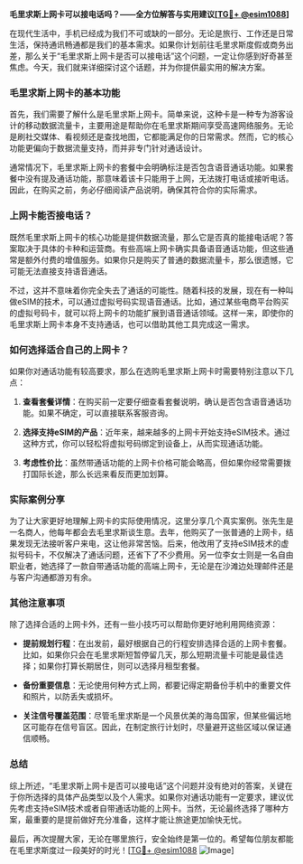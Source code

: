 **毛里求斯上网卡可以接电话吗？——全方位解答与实用建议[[TG💪+ @esim1088](https://t.me/s/esim1088)]**

在现代生活中，手机已经成为我们不可或缺的一部分。无论是旅行、工作还是日常生活，保持通讯畅通都是我们的基本需求。如果你计划前往毛里求斯度假或商务出差，那么关于“毛里求斯上网卡是否可以接电话”这个问题，一定让你感到好奇甚至焦虑。今天，我们就来详细探讨这个话题，并为你提供最实用的解决方案。

### 毛里求斯上网卡的基本功能

首先，我们需要了解什么是毛里求斯上网卡。简单来说，这种卡是一种专为游客设计的移动数据流量卡，主要用途是帮助你在毛里求斯期间享受高速网络服务。无论是刷社交媒体、看视频还是查找地图，它都能满足你的日常需求。然而，它的核心功能更偏向于数据流量支持，而并非专门针对通话设计。

通常情况下，毛里求斯上网卡的套餐中会明确标注是否包含语音通话功能。如果套餐中没有提及通话功能，那意味着该卡只能用于上网，无法拨打电话或接听电话。因此，在购买之前，务必仔细阅读产品说明，确保其符合你的实际需求。

### 上网卡能否接电话？

既然毛里求斯上网卡的核心功能是提供数据流量，那么它是否真的能接电话呢？答案取决于具体的卡种和运营商。有些高端上网卡确实具备语音通话功能，但这些通常是额外付费的增值服务。如果你只是购买了普通的数据流量卡，那么很遗憾，它可能无法直接支持语音通话。

不过，这并不意味着你完全失去了通话的可能性。随着科技的发展，现在有一种叫做eSIM的技术，可以通过虚拟号码实现语音通话。比如，通过某些电商平台购买的虚拟号码卡，就可以将上网卡的功能扩展到语音通话领域。这样一来，即使你的毛里求斯上网卡本身不支持通话，也可以借助其他工具完成这一需求。

### 如何选择适合自己的上网卡？

如果你对通话功能有较高要求，那么在选购毛里求斯上网卡时需要特别注意以下几点：

1. **查看套餐详情**：在购买前一定要仔细查看套餐说明，确认是否包含语音通话功能。如果不确定，可以直接联系客服咨询。
   
2. **选择支持eSIM的产品**：近年来，越来越多的上网卡开始支持eSIM技术。通过这种方式，你可以轻松将虚拟号码绑定到设备上，从而实现通话功能。

3. **考虑性价比**：虽然带通话功能的上网卡价格可能会略高，但如果你经常需要拨打国际长途，那么长远来看反而更加划算。

### 实际案例分享

为了让大家更好地理解上网卡的实际使用情况，这里分享几个真实案例。张先生是一名商人，他每年都会去毛里求斯谈生意。去年，他购买了一张普通的上网卡，结果发现无法接听客户来电，这让他非常苦恼。后来，他改用了支持eSIM技术的虚拟号码卡，不仅解决了通话问题，还省下了不少费用。另一位李女士则是一名自由职业者，她选择了一款自带通话功能的高端上网卡，无论是在沙滩边处理邮件还是与客户沟通都游刃有余。

### 其他注意事项

除了选择合适的上网卡外，还有一些小技巧可以帮助你更好地利用网络资源：

- **提前规划行程**：在出发前，最好根据自己的行程安排选择合适的上网卡套餐。比如，如果你只会在毛里求斯短暂停留几天，那么短期流量卡可能是最佳选择；如果你打算长期居住，则可以选择月租型套餐。
  
- **备份重要信息**：无论使用何种方式上网，都要记得定期备份手机中的重要文件和照片，以防丢失或损坏。

- **关注信号覆盖范围**：尽管毛里求斯是一个风景优美的海岛国家，但某些偏远地区可能存在信号盲区。因此，在制定旅行计划时，尽量避开这些区域以保证通信顺畅。

### 总结

综上所述，“毛里求斯上网卡是否可以接电话”这个问题并没有绝对的答案，关键在于你所选择的具体产品类型以及个人需求。如果你对通话功能有一定要求，建议优先考虑支持eSIM技术或者自带通话功能的上网卡。当然，无论最终选择了哪种方案，最重要的是提前做好充分准备，这样才能让旅途更加愉快无忧。

最后，再次提醒大家，无论在哪里旅行，安全始终是第一位的。希望每位朋友都能在毛里求斯度过一段美好的时光！[[TG💪+ @esim1088](https://t.me/s/esim1088) ![Image](https://i.postimg.cc/4NQfJmqS/Snipaste-2025-05-13-00-14-12.png)]